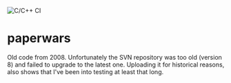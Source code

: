 ![C/C++ CI](https://github.com/rpgrca/paperwars/workflows/C/C++%20CI/badge.svg)

# paperwars

Old code from 2008. Unfortunately the SVN repository was too old (version 8) and failed to upgrade to the latest one. Uploading it for historical reasons, also shows that I've been into testing at least that long.
